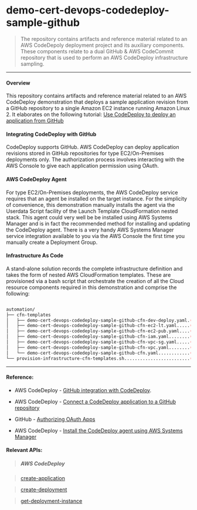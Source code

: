 # demo-cert-devops-codedeploy-sample-github

> The repository contains artifacts and reference material related to an AWS CodeDepoly deployment project and its auxiliary components. These components relate to a dual GitHub & AWS CodeCommit repository that is used to perform an AWS CodeDeploy infrastructure sampling.

---

#### Overview

This repository contains artifacts and reference material related to an AWS CodeDeploy demonstration that deploys a sample application revision from a GitHub repository to a single Amazon EC2 instance running Amazon Linux 2. It elaborates on the following tutorial: [Use CodeDeploy to deploy an application from GitHub](https://docs.aws.amazon.com/codedeploy/latest/userguide/tutorials-github.html)

#### Integrating CodeDeploy with GitHub

CodeDeploy supports GitHub. AWS CodeDeploy can deploy application revisions stored in GitHub repositories for type EC2/On-Premises deployments only. The authorization process involves interacting with the AWS Console to give each application permission using OAuth.


#### AWS CodeDeploy Agent

For type EC2/On-Premises deployments, the AWS CodeDeploy service requires that an agent be installed on the target instance. For the simplicity of convenience, this demonstration manually installs the agent via the Userdata Script facility of the Launch Template CloudFormation nested stack. This agent could very well be be installed using AWS Systems Manager and is in fact the recommended method for installing and updating the CodeDeploy agent. There is a very handy AWS Systems Manager service integration available to you via the AWS Console the first time you manually create a Deployment Group.

#### Infrastructure As Code

A stand-alone solution records the complete infrastructure definition and takes the form of nested AWS CloudFormation templates. These are provisioned via a bash script that orchestrate the creation of all the Cloud resource components required in this demonstration and comprise the following:


```bash

automation/
├── cfn-templates
│   ├── demo-cert-devops-codedeploy-sample-github-cfn-dev-deploy.yaml.(DEPLOYMENT)
│   ├── demo-cert-devops-codedeploy-sample-github-cfn-ec2-lt.yaml.....(LAUNCH TEMPLATE)
│   ├── demo-cert-devops-codedeploy-sample-github-cfn-ec2-pub.yaml....(EC2 INSTANCE)
│   ├── demo-cert-devops-codedeploy-sample-github-cfn-iam.yaml........(IAM ROLES)
│   ├── demo-cert-devops-codedeploy-sample-github-cfn-vpc-sg.yaml.....(SECURITY GROUP)
│   ├── demo-cert-devops-codedeploy-sample-github-cfn-vpc.yaml........(VPC)
│   └── demo-cert-devops-codedeploy-sample-github-cfn.yaml............(TOP LEVEL)
└── provision-infrastructure-cfn-templates.sh.........................(BASH SCRIPT)

```

--- 

#### Reference:


- AWS CodeDeploy - [GitHub integration with CodeDeploy](https://docs.aws.amazon.com/codedeploy/latest/userguide/integrations-partners-github.html).

- AWS CodeDeploy - [Connect a CodeDeploy application to a GitHub repository](https://docs.aws.amazon.com/codedeploy/latest/userguide/deployments-create-cli-github.html)

- GitHub - [Authorizing OAuth Apps](https://docs.github.com/en/authentication/keeping-your-account-and-data-secure/authorizing-oauth-apps)

- AWS CodeDeploy - [Install the CodeDeploy agent using AWS Systems Manager](https://docs.aws.amazon.com/codedeploy/latest/userguide/codedeploy-agent-operations-install-ssm.html)



#### Relevant APIs:

> ##### _AWS CodeDeploy_

> [create-application](https://awscli.amazonaws.com/v2/documentation/api/latest/reference/deploy/create-application.html)

> [create-deployment](https://awscli.amazonaws.com/v2/documentation/api/latest/reference/deploy/create-deployment.html)

> [get-deployment-instance](https://awscli.amazonaws.com/v2/documentation/api/latest/reference/deploy/get-deployment-instance.html)


